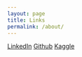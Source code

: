 ```yaml
---
layout: page
title: Links
permalink: /about/
---
```


[LinkedIn](https://www.linkedin.com/in/rafaelmacalaba/)
[Github](https://github.com/rafmacalaba)
[Kaggle](https://www.kaggle.com/leafar)

